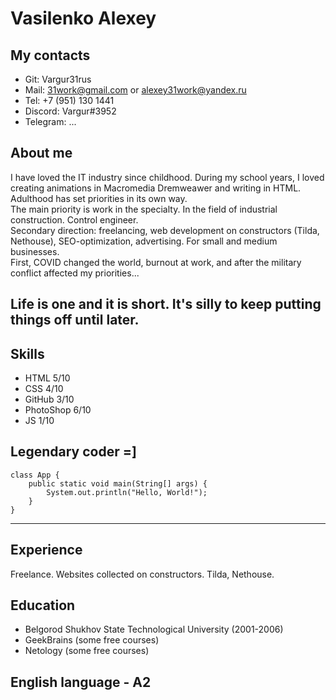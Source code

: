 # Vasilenko Alexey
## My contacts

- Git: Vargur31rus
- Mail: 31work@gmail.com or alexey31work@yandex.ru
- Tel: +7 (951) 130 1441
- Discord: Vargur#3952
- Telegram: ...

## About me 

I have loved the IT industry since childhood. During my school years, I loved creating animations in Macromedia Dremweawer and writing in HTML.<br>
Adulthood has set priorities in its own way.<br>
The main priority is work in the specialty. In the field of industrial construction. Control engineer.<br>
Secondary direction: freelancing, web development on constructors (Tilda, Nethouse), SEO-optimization, advertising. For small and medium businesses.<br>
First, COVID changed the world, burnout at work, and after the military conflict affected my priorities...


Life is one and it is short. It's silly to keep putting things off until later.
---

## Skills

+ HTML 5/10
+ CSS 4/10
+ GitHub 3/10
+ PhotoShop 6/10
+ JS 1/10

## Legendary coder =]
```
class App {
    public static void main(String[] args) {
        System.out.println("Hello, World!");
    }
}
```
---
## Experience
Freelance. Websites collected on constructors. Tilda, Nethouse.

## Education
- Belgorod Shukhov State Technological University (2001-2006)
- GeekBrains (some free courses)
- Netology (some free courses)

## English language - A2

